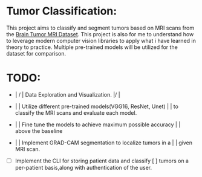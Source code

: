 # Tumor Classification:
This project aims to classify and segment tumors based on MRI scans from the [Brain Tumor MRI Dataset](https://www.kaggle.com/datasets/masoudnickparvar/brain-tumor-mri-dataset). This project is also for me to understand how to leverage modern computer vision libraries to apply what i have learned in theory to practice.
Multiple pre-trained models will be utilized for the dataset for comparison.
# TODO:
- |  / |  Data Exploration and Visualization.
  |\/  |

- |    |  Utilize different pre-trained models(VGG16, ResNet, Unet)
  |    |  to classify the MRI scans and evaluate each model.

- |    |  Fine tune the models to achieve maximum possible accuracy
  |    |  above the baseline

- |    |  Implement GRAD-CAM segmentation to localize tumors in a 
  |    |  given MRI scan.

- [    ]  Implement the CLI for storing patient data and classify 
  [    ]  tumors on a per-patient basis,along with authentication of the user.

